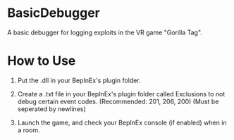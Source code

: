 # BasicDebugger

A basic debugger for logging exploits in the VR game "Gorilla Tag".

# How to Use

1. Put the .dll in your BepInEx's plugin folder.

2. Create a .txt file in your BepInEx's plugin folder called Exclusions to not debug certain event codes. (Recommended: 201, 206, 200) (Must be seperated by newlines)

3. Launch the game, and check your BepInEx console (if enabled) when in a room.
